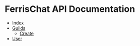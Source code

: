 # FerrisChat API Documentation

- [Index](./index.md)
- [Guilds](./Guilds/README.md)
    - [Create](./Guilds/create.md)
- [User](./user.md)